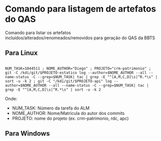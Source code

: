 # Comando para listagem de artefatos do QAS

Comando para listar os artefatos incluídos/alterados/renomeados/removidos para geração do QAS da BBTS

## Para Linux

``` console

NUM_TASK=1044511 ; NOME_AUTHOR="Diego" ; PROJETO="crm-patrimonio" ; git -C /kdi/git/$PROJETO-estatico log --author=$NOME_AUTHOR --all --name-status -C --grep=$NUM_TASK| tac | grep -E "^[A,M,C,D]\s|^R.*\s" | sort -u -k 2 ; git -C "/kdi/git/$PROJETO-api" log --author=$NOME_AUTHOR --all --name-status -C --grep=$NUM_TASK| tac | grep -E "^[A,M,C,D]\s|^R.*\s" | sort -u -k 2

```

Onde:

- NUM_TASK: Número da tarefa do ALM
- NOME_AUTHOR: Nome/Matrícula do autor dos commits
- PROJETO: nome do projeto (ex. crm-patrimonio, rdc, apc)

## Para Windows
